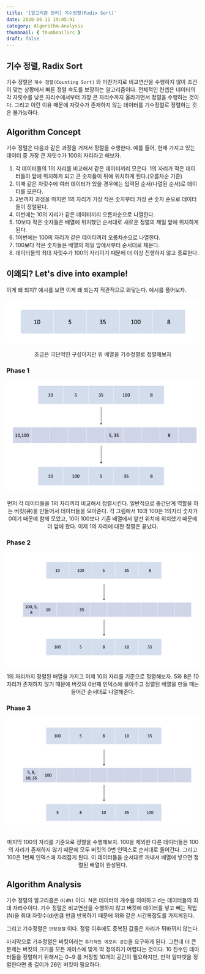 ```yaml
---
title: '[알고리즘 정리] 기수정렬(Radix Sort)'
date: 2020-06-11 19:05:91
category: Algorithm-Analysis
thumbnail: { thumbnailSrc }
draft: false
---
```


## 기수 정렬, Radix Sort

기수 정렬은 `계수 정렬(Counting Sort)` 와 마찬가지로 비교연산을 수행하지 않아 조건이 맞는 상황에서 빠른 정렬 속도를 보장하는 알고리즘이다. 전체적인 컨셉은 데이터의 각 자릿수를 낮은 자리수에서부터 가장 큰 자리수까지 올라가면서 정렬을 수행하는 것이다. 그리고 이런 이유 때문에 자릿수가 존재하지 않는 데이터를 기수정렬로 정렬하는 것은 불가능하다.

## Algorithm Concept

기수 정렬은 다음과 같은 과정을 거쳐서 정렬을 수행한다. 예를 들어, 현재 가지고 있는 데이터 중 가장 큰 자릿수가 100의 자리라고 해보자.

1. 각 데이터들의 1의 자리를 비교해서 같은 데이터끼리 모은다. 1의 자리가 작은 데이터들이 앞에 위치하게 되고 큰 숫자들이 뒤에 위치하게 된다.(오름차순 기준)
2. 이때 같은 자릿수에 여러 데이터가 있을 경우에는 입력된 순서(나열된 순서)로 데이터를 모은다.
3. 2번까지 과정을 마치면 1의 자리가 가장 작은 숫자부터 가장 큰 숫자 순으로 데이터들이 정렬된다.
4. 이번에는 10의 자리가 같은 데이터끼리 오름차순으로 나열한다.
5. 10보다 작은 숫자들은 배열에 위치했던 순서대로 새로운 정렬의 제일 앞에 위치하게 된다.
6. 1이번에는 100의 자리가 같은 데이터끼리 오름차순으로 나열한다.
7. 100보다 작은 숫자들은 배열의 제일 앞에서부터 순서대로 채운다.
8. 데이터들의 최대 자릿수가 100의 자리이기 때문에 더 이상 진행하지 않고 종료한다.

## 이왜되? Let's dive into example!

이게 왜 되지? 예시를 보면 이게 왜 되는지 직관적으로 와닿는다. 예시를 풀어보자.

![](../assets/post_images/radixsort/1.png)

<center>조금은 극단적인 구성이지만 위 배열을 기수정렬로 정렬해보자</center>

### Phase 1

![](../assets/post_images/radixsort/2.png)

<center> 먼저 각 데이터들을 1의 자리끼리 비교해서 정렬시킨다. 일반적으로 중간단계 역할을 하는 버킷(큐)을 만들어서 데이터들을 모아준다. 각 그림에서 10과 100은 1의자리 숫자가 0이기 때문에 함께 모았고, 10이 100보다 기존 배열에서 앞선 위치에 위치했기 때문에 더 앞에 왔다. 이제 1의 자리에 대한 정렬은 끝났다.</center>

### Phase 2

![](../assets/post_images/radixsort/3.png)

<center> 1의 자리까지 정렬된 배열을 가지고 이제 10의 자리를 기준으로 정렬해보자. 5와 8은 10자리가 존재하지 않기 때문에 버킷의 0번째 인덱스에 몰아주고 정렬된 배열을 만들 때는 들어간 순서대로 나열해준다. </center>

### Phase 3

![](../assets/post_images/radixsort/4.png)

<center> 마지막 100의 자리를 기준으로 정렬을 수행해보자. 100을 제외한 다른 데이터들은 100의 자리가 존재하지 않기 때문에 모두 버킷의 0번 인덱스로 순서대로 들어간다. 그리고 100은 1번째 인덱스에 자리잡게 된다. 이 데이터들을 순서대로 꺼내서 배열에 넣으면 정렬된 배열이 완성된다. </center>

## Algorithm Analysis

기수 정렬의 알고리즘은 `Օ(dN)` 이다. N은 데이터의 개수를 의미하고 d는 데이터들의 최대 자리수이다. 기수 정렬은 비교연산을 수행하지 않고 버킷에 데이터를 넣고 빼는 작업(N)을 최대 자릿수(d)만큼 만큼 반복하기 때문에 위와 같은 시간복잡도를 가지게된다.

그리고 기수정렬은 `안정정렬` 이다. 정렬 이후에도 중복된 값들은 자리가 뒤바뀌지 않는다.

마지막으로 기수정렬은 버킷이라는 `추가적인 메모리 공간`을 요구하게 된다. 그런데 더 큰 문제는 버킷의 크기를 모든 케이스에 맞게 딱 정의하기 어렵다는 것이다. 10 진수인 데이터들을 정렬하기 위해서는 0~9 를 저장할 10개의 공간이 필요하지만, 만약 알파벳을 정렬한다면 총 길이가 26인 버킷이 필요하다.
